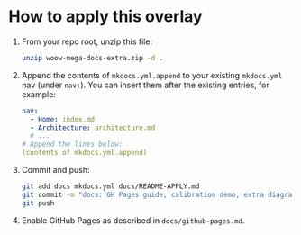 
# How to apply this overlay

1) From your repo root, unzip this file:
   ```bash
   unzip woow-mega-docs-extra.zip -d .
   ```
2) Append the contents of `mkdocs.yml.append` to your existing `mkdocs.yml` nav (under `nav:`).
   You can insert them after the existing entries, for example:
   ```yaml
   nav:
     - Home: index.md
     - Architecture: architecture.md
     # ...
   # Append the lines below:
   (contents of mkdocs.yml.append)
   ```
3) Commit and push:
   ```bash
   git add docs mkdocs.yml docs/README-APPLY.md
   git commit -m "docs: GH Pages guide, calibration demo, extra diagrams, OpenShift UWM page"
   git push
   ```
4) Enable GitHub Pages as described in `docs/github-pages.md`.
